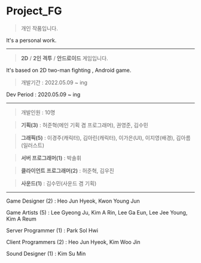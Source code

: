 # Project_FG

> 개인 작품입니다.

It's a personal work.

---

> **2D** / **2인 격투** / **안드로이드** 게임입니다.

It's based on 2D two-man fighting , Android game. 

> 개발기간 : 2022.05.09 ~ ing

Dev Period : 2020.05.09 ~ ing

---

> 개발인원 : 10명

> **기획(3)** : 허준혁(메인 기획 겸 프로그래머), 권영준, 김수민

> **그래픽(5)** : 이경주(캐릭터), 김아린(캐릭터), 이가은(UI), 이지영(배경), 김아름(일러스트)

> **서버 프로그래머(1)** : 박솔휘

> **클라이언트 프로그래머(2)** : 허준혁, 김우진

> **사운드(1)** : 김수민(사운드 겸 기획)

---

Game Designer (2) : Heo Jun Hyeok, Kwon Young Jun

Game Artists (5) : Lee Gyeong Ju, Kim A Rin, Lee Ga Eun, Lee Jee Young, Kim A Reum

Server Programmer (1) : Park Sol Hwi

Client Programmers (2) : Heo Jun Hyeok, Kim Woo Jin

Sound Designer (1) : Kim Su Min

